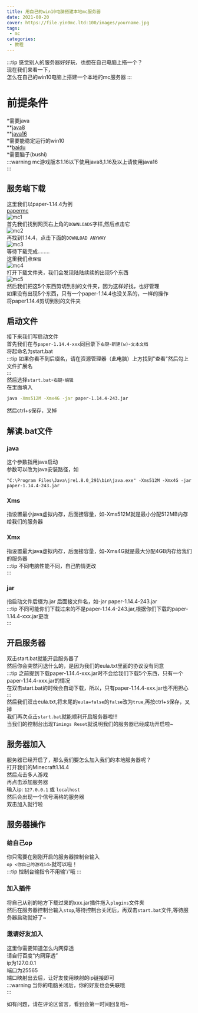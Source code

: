 ```yaml
---
title: 用自己的win10电脑搭建本地mc服务器
date: 2021-08-20
cover: https://file.yin0mc.ltd:100/images/yourname.jpg
tags:
 - mc
categories:
 - 教程
---
```


:::tip
感觉别人的服务器好好玩，也想在自己电脑上搭一个？  
现在我们来看一下，  
怎么在自己的win10电脑上搭建一个本地的mc服务器
:::
<!-- more -->  

# 前提条件  
*需要java  
**[java8](https://www.oracle.com/java/technologies/javase-jre8-downloads.html)  
**[java16](https://www.oracle.com/java/technologies/javase-jdk16-downloads.html)  
*需要能稳定运行的win10  
**[baidu](https://www.baidu.com)  
*需要脑子(bushi)  
:::warning
mc游戏版本1.16以下使用java8,1.16及以上请使用java16  
:::

## 服务端下载  
这里我们以paper-1.14.4为例  
[papermc](https://papermc.io/)  
![mc1](https://file.yin0mc.ltd:100/curse/imgs/mc1.png)  
首先我们找到网页右上角的`DOWNLOADS`字样,然后点击它  
![mc2](https://file.yin0mc.ltd:100/curse/imgs/mc2.png)  
再找到1.14.4，点击下面的`DOWNLOAD ANYWAY`  
![mc3](https://file.yin0mc.ltd:100/curse/imgs/mc3.png)  
等待下载完成........  
这里我们点`保留`  
![mc4](https://file.yin0mc.ltd:100/curse/imgs/mc4.png)  
打开下载文件夹，我们会发现陆陆续续的出现5个东西  
![mc5](https://file.yin0mc.ltd:100/curse/imgs/mc5.png)  
然后我们把这5个东西剪切到别的文件夹，因为这样好找，也好管理  
如果没有出现5个东西，只有一个paper-1.14.4也没关系的，一样的操作  
将paper1.14.4剪切到别的文件夹  

## 启动文件  
接下来我们写启动文件  
首先我们在与`paper-1.14.4-xxx`同目录下`右键`-`新建(w)`-`文本文档`  
将起命名为start.bat  
:::tip
如果你看不到后缀名，请在资源管理器（此电脑）上方找到"查看"然后勾上文件扩展名  
:::  
然后选择`start.bat`-`右键`-`编辑`  
在里面填入  
```sh
java -Xms512M -Xmx4G -jar paper-1.14.4-243.jar
```  
然后ctrl+s保存，叉掉  

## 解读.bat文件  
### java  
这个参数指用java启动  
参数可以改为java安装路径，如  
```
"C:\Program Files\Java\jre1.8.0_291\bin\java.exe" -Xms512M -Xmx4G -jar paper-1.14.4-243.jar
```  

### Xms  
指设置最小java虚拟内存，后面接容量，如-Xms512M就是最小分配512MB内存给我们的服务器  

### Xmx  
指设置最大java虚拟内存，后面接容量，如-Xms4G就是最大分配4GB内存给我们的服务器  
:::tip
不同电脑性能不同，自己酌情更改  
:::  

### jar  
指启动文件后缀为.jar 后面接文件名，如-jar paper-1.14.4-243.jar  
:::tip
不同可能你们下载过来的不是paper-1.14.4-243.jar,根据你们下载的paper-1.14.4-xxx.jar更改  
:::  

## 开启服务器  
双击start.bat就能开启服务器了  
然后你会突然闪退什么的，是因为我们的eula.txt里面的协议没有同意  
:::tip
之前提到下载paper-1.14.4-xxx.jar时不会给我们下载5个东西，只有一个paper-1.14.4-xxx.jar的情况  
在双击start.bat的时候会自动下载，所以，只有paper-1.14.4-xxx.jar也不用担心  
:::  
然后我们双击eula.txt,将末尾的`eula=false`的`false`改为`true`,再按ctrl+s保存，叉掉  
我们再次点击`start.bat`就能顺利开启服务器啦!!!  
当我们的控制台出现`Timings Reset`就说明我们的服务器已经成功开启啦~  

## 服务器加入  
服务器已经开启了，那么我们要怎么加入我们的本地服务器呢？  
打开我们的Minecraft1.14.4  
然后点击多人游戏  
再点击添加服务器  
输入ip: `127.0.0.1` 或 `localhost`  
然后会出现一个信号满格的服务器  
双击加入就行啦  

## 服务器操作
### 给自己op  
你只需要在刚刚开启的服务器控制台输入  
`op <你自己的游戏id>`就可以啦！  
:::tip
控制台输指令不用输'/'哦
:::

### 加入插件  
将自己从别的地方下载过来的xxx.jar插件拖入`plugins`文件夹  
然后在服务器控制台输入`stop`,等待控制台关闭后，再双击`start.bat`文件,等待服务器启动就好了~

### 邀请好友加入  
这里你需要知道怎么内网穿透  
请自行百度“内网穿透”  
ip为127.0.0.1  
端口为25565  
端口映射出去后，让好友使用映射的ip链接即可  
:::warning
当你的电脑关闭后，你的好友也会失联哦  
:::  

如有问题，请在评论区留言，看到会第一时间回复哦~  